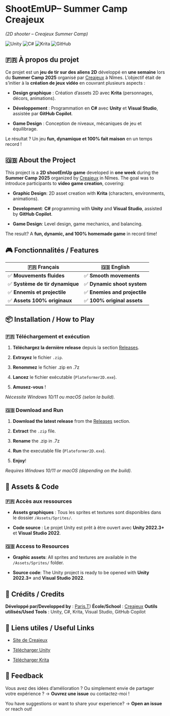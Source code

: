 # **ShootEmUP– Summer Camp Creajeux**

_(2D shooter – Creajeux Summer Camp)_

![Unity](https://img.shields.io/badge/Unity-2022.3+-000000?logo=unity) ![C#](https://img.shields.io/badge/C%23-10.0-blue) ![Krita](https://img.shields.io/badge/Krita-5.0+-green) ![GitHub](https://img.shields.io/github/license/VotrePseudo/VotreRepo)

## **🇫🇷 À propos du projet**

Ce projet est un **jeu de tir sur des aliens 2D** développé en **une semaine** lors du **Summer Camp 2025** organisé par [Creajeux](https://www.creajeux.fr/) à Nîmes. L’objectif était de s’initier à la **création de jeux vidéo** en couvrant plusieurs aspects :

*   **Design graphique** : Création d’assets 2D avec **Krita** (personnages, décors, animations).
    
*   **Développement** : Programmation en **C#** avec **Unity** et **Visual Studio**, assistée par **GitHub Copilot**.
    
*   **Game Design** : Conception de niveaux, mécaniques de jeu et équilibrage.
    

Le résultat ? Un jeu **fun, dynamique et 100% fait maison** en un temps record !

## **🇬🇧 About the Project**

This project is a **2D shootEmUp game** developed in **one week** during the **Summer Camp 2025** organized by [Creajeux](https://www.creajeux.fr/) in Nîmes. The goal was to introduce participants to **video game creation**, covering:

*   **Graphic Design**: 2D asset creation with **Krita** (characters, environments, animations).
    
*   **Development**: **C#** programming with **Unity** and **Visual Studio**, assisted by **GitHub Copilot**.
    
*   **Game Design**: Level design, game mechanics, and balancing.
    

The result? A **fun, dynamic, and 100% homemade game** in record time!

## **🎮 Fonctionnalités / Features**

| **🇫🇷 Français** | **🇬🇧 English** |
| --- | --- |
| ✅ **Mouvements fluides** | ✅ **Smooth movements** |
| ✅ **Système de tir dynamique** | ✅ **Dynamic shoot system** |
| ✅ **Ennemis et projectile** | ✅ **Enemies and projectile** |
| ✅ **Assets 100% originaux** | ✅ **100% original assets** |

## **📦 Installation / How to Play**

### **🇫🇷 Téléchargement et exécution**

1.  **Téléchargez la dernière release** depuis la section [Releases](https://github.com/parissous/CJSC-ShootEmUp/releases).
    
2.  **Extrayez** le fichier `.zip`.
    
2. **Renommez** le fichier .zip en .7z

3.  **Lancez** le fichier exécutable (`Plateformer2D.exe`).
    
4.  **Amusez-vous** !
    

_Nécessite Windows 10/11 ou macOS (selon la build)._

### **🇬🇧 Download and Run**

1.  **Download the latest release** from the [Releases](https://github.com/VotrePseudo/VotreRepo/releases) section.
    
2.  **Extract** the `.zip` file.
    
2.  **Rename** the .zip in .7z
3.  **Run** the executable file (`Plateformer2D.exe`).
    
4.  **Enjoy**!
    

_Requires Windows 10/11 or macOS (depending on the build)._

## **🎨 Assets & Code**

### **🇫🇷 Accès aux ressources**

*   **Assets graphiques** : Tous les sprites et textures sont disponibles dans le dossier `/Assets/Sprites/`.
    
*   **Code source** : Le projet Unity est prêt à être ouvert avec **Unity 2022.3+** et **Visual Studio 2022**.
    

### **🇬🇧 Access to Resources**

*   **Graphic assets**: All sprites and textures are available in the `/Assets/Sprites/` folder.
    
*   **Source code**: The Unity project is ready to be opened with **Unity 2022.3+** and **Visual Studio 2022**.
    

## **📝 Crédits / Credits**

**Développé par/Developped by** : [Paris.T](https://github.com/parissous)) **École/School** : [Creajeux](https://www.creajeux.fr/) **Outils utilisés/Used Tools** : Unity, C#, Krita, Visual Studio, GitHub Copilot

## **🔗 Liens utiles / Useful Links**

*   [Site de Creajeux](https://www.creajeux.fr/)
    
*   [Télécharger Unity](https://unity.com/fr/download)
    
*   [Télécharger Krita](https://krita.org/fr/)
    

## **💬 Feedback**

Vous avez des idées d’amélioration ? Ou simplement envie de partager votre expérience ? → **Ouvrez une issue** ou contactez-moi !

You have suggestions or want to share your experience? → **Open an issue** or reach out!
